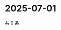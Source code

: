 # 2025-07-01

共 0 条

<!-- BEGIN ZHIHUQUESTIONS -->
<!-- 最后更新时间 Tue Jul 01 2025 05:10:53 GMT+0800 (China Standard Time) -->

<!-- END ZHIHUQUESTIONS -->
